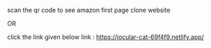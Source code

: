 scan the qr code to see amazon first page clone website

OR

click the link given below 
link :  https://jocular-cat-69f4f9.netlify.app/
